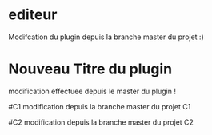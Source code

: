 # editeur
Modifcation du plugin depuis la branche master du projet :)

# Nouveau Titre du plugin 
modification effectuee depuis le master du plugin !

#C1
modification depuis la branche master du projet C1

#C2
modification depuis la branche master du projet C2

